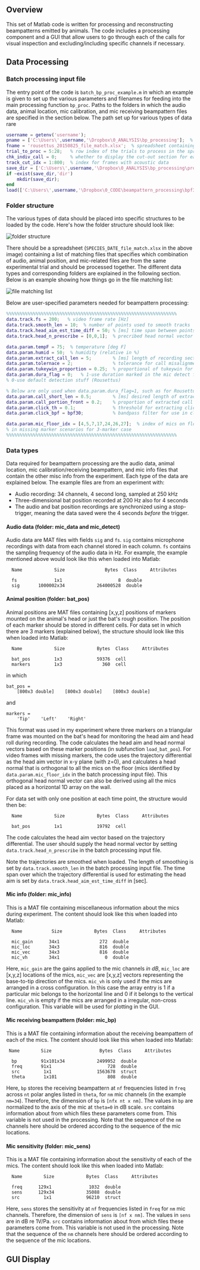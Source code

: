 ## Overview
This set of Matlab code is written for processing and reconstructing beampatterns emitted by animals. The code includes a processing component and a GUI that allow users to go through each of the calls for visual inspection and excluding/including specific channels if necessary.

## Data Processing

### Batch processing input file
The entry point of the code is `batch_bp_proc_example.m` in which an example is given to set up the various parameters and filenames for feeding into the main processing function `bp_proc`. 
Paths to the folders in which the audio data, animal location, mic calibration, and mic receiving beampattern files are specified in the section below. The path set up for various types of data rare
```matlab
username = getenv('username');
pname = ['C:\Users\',username,'\Dropbox\0_ANALYSIS\bp_processing'];  % base path
fname = 'rousettus_20150825_file_match.xlsx';  % spreadsheet containing all matching files of different types
trial_to_proc = 5:28;   % row index of the trials to process in the spreadsheet above
chk_indiv_call = 0;     % whether to display the cut-out section for each call/channel
track_cut_idx = 1:800;  % index for frames with acoustic data
save_dir = ['C:\Users\',username,'\Dropbox\0_ANALYSIS\bp_processing\proc_output_rousettus_new'];  % path to save processing output
if ~exist(save_dir,'dir')
    mkdir(save_dir);
end
load(['C:\Users\',username,'\Dropbox\0_CODE\beampattern_processing\bpf30.mat']);  % filter use only when detecting Rousettus clicks
``` 

### Folder structure
The various types of data should be placed into specific structures to be loaded by the code. Here's how the folder structure should look like:

![folder structure](/img/folder_structure.png "Folder structure")

There should be a spreadsheet (`SPECIES_DATE_file_match.xlsx` in the above image) containing a list of matching files that specifies which combination of audio, animal position, and mic-related files are from the same experimental trial and should be processed together. The different data types and corresponding folders are explained in the following section. Below is an example showing how things go in the file matching list:

![file matching list](/img/file_matching_list.png "List of matching files")

Below are user-specified parameters needed for beampattern processing:
```matlab
%%%%%%%%%%%%%%%%%%%%%%%%%%%%%%%%%%%%%%%%%%%%%%%%%%%%%%%%%%%%%%%%
data.track.fs = 200;   % video frame rate [Hz]
data.track.smooth_len = 10;  % number of points used to smooth tracks
data.track.head_aim_est_time_diff = 50; % [ms] time span between points used for estimating head aim from bat position
data.track.head_n_prescribe = [0,0,1];  % precribed head normal vector (only used in 1-marker case, ignored in 3-marker case)

data.param.tempF = 75;  % temperature [deg F]
data.param.humid = 50;  % humidity (relative in %)
data.param.extract_call_len = 5;        % [ms] length of recording section isolated from around a given call
data.param.tolernace = 2;               % tolerance for call misalignment, make it bigger when mic location uncertainty is large
data.param.tukeywin_proportion = 0.25;  % proportional of tukeywin for call tapering
data.param.dura_flag = 0;   % 1-use duration marked in the mic detect file (FM bats)
% 0-use default detection stuff (Rousettus)

% Below are only used when data.param.dura_flag=1, such as for Rousettus clicks
data.param.call_short_len = 0.5;        % [ms] desired length of extracted call
data.param.call_portion_front = 0.2;    % proportion of extracted call before the peak
data.param.click_th = 0.1;              % threshold for extracting click ranges
data.param.click_bpf = bpf30;           % bandpass filter for use in click range estimation

data.param.mic_floor_idx = [4,5,7,17,24,26,27];  % index of mics on floor, used to estimate head normal vector
% in missing marker scenarios for 3-marker case
%%%%%%%%%%%%%%%%%%%%%%%%%%%%%%%%%%%%%%%%%%%%%%%%%%%%%%%%%%%%%%%%
```


### Data types
Data required for beampattern processing are the audio data, animal location, mic calibration/receiving beampattern, and mic info files that contain the other misc info from the experiment. Each type of the data are explained below. The example files are from an experiment with:
* Audio recording: 34 channels, 4 second long, sampled at 250 kHz
* Three-dimensional bat position recorded at 200 Hz also for 4 seconds
* The audio and bat position recordings are synchronized using a stop-trigger, meaning the data saved were the 4 seconds *before* the trigger.

#### Audio data (folder: mic_data and mic_detect)
Audio data are MAT files with fields `sig` and `fs`. `sig` contains microphone recordings with data from each channel stored in each column. `fs` contains the sampling frequency of the audio data in Hz. For example, the example mentioned above would look like this when loaded into Matlab:
```
  Name            Size               Bytes  Class     Attributes

  fs              1x1                     8  double              
  sig       1000002x34            264000528  double    
```

#### Animal position (folder: bat_pos)
Animal positions are MAT files containing [x,y,z] positions of markers mounted on the animal's head or just the bat's rough position. The position of each marker should be stored in different cells. For data set in which there are 3 markers (explained below), the structure should look like this when loaded into Matlab:
```
  Name            Size            Bytes  Class     Attributes

  bat_pos         1x3             59376  cell                
  markers         1x3               360  cell             
```
in which
```
bat_pos = 
    [800x3 double]    [800x3 double]    [800x3 double]
```
and 
```
markers = 
    'Tip'    'Left'    'Right'
```
This format was used in my experiment where three markers on a triangular frame was mounted on the bat's head for monitoring the head aim and head roll during recording. The code calculates the head aim and head normal vectors based on these marker positions (in subfunction `load_bat_pos`). For video frames with missing markers, the code uses the trajectory differential as the head aim vector in x-y plane (with z=0), and calculates a head normal that is orthogonal to all the mics on the floor (mics identified by `data.param.mic_floor_idx` in the batch processing input file). This orthogonal head normal vector can also be derived using all the mics placed as a horizontal 1D array on the wall.

For data set with only one position at each time point, the structure would then be:
```
  Name            Size            Bytes  Class     Attributes

  bat_pos         1x1             19792  cell                
```
The code calculates the head aim vector based on the trajectory differential. The user should supply the head normal vector by setting `data.track.head_n_prescribe` in the batch processing input file.

Note the trajectories are smoothed when loaded. The length of smoothing is set by `data.track.smooth_len` in the batch processing input file. The time span over which the trajectory differential is used for estimating the head aim is set by `data.track.head_aim_est_time_diff` in [sec].


#### Mic info (folder: mic_info)
This is a MAT file containing miscellaneous information about the mics during experiment. The content should look like this when loaded into Matlab:
```
  Name           Size            Bytes  Class     Attributes

  mic_gain      34x1               272  double              
  mic_loc       34x3               816  double              
  mic_vec       34x3               816  double              
  mic_vh        34x1                 0  double              
```
Here, `mic_gain` are the gains applied to the mic channels *in dB*, `mic_loc` are [x,y,z] locations of the mics, `mic_vec` are [x,y,z] vectors representing the base-to-tip direction of the mics. `mic_vh` is only used if the mics are arranged in a cross configuration. In this case the array entry is 1 if a particular mic belongs to the horizontal line and 0 if it belongs to the vertical line. `mic_vh` is empty if the mics are arranged in a irregular, non-cross configuration. This variable will be used for plotting in the GUI.

#### Mic receiving beampattern (folder: mic_bp)
This is a MAT file containing information about the receiving beampattern of each of the mics. The content should look like this when loaded into Matlab:
```
 Name        Size                  Bytes  Class     Attributes

  bp         91x101x34            2499952  double              
  freq       91x1                     728  double              
  src         1x1                 1563678  struct              
  theta       1x101                   808  double     
```
Here, `bp` stores the receiving beampattern at `nf` frequencies listed in `freq` across `nt` polar angles listed in `theta`, for `nm` mic channels (in the example `nm=34`). Therefore, the dimension of `bp` is `[nfx nt x nm]`. The values in `bp` are normalized to the axis of the mic at `theta=0` in dB scale. `src` contains information about from which files these parameters come from. This variable is not used in the processing. Note that the sequence of the `nm` channels here should be ordered according to the sequence of the mic locations.

#### Mic sensitivity (folder: mic_sens) ####
This is a MAT file containing information about the sensitivity of each of the mics. The content should look like this when loaded into Matlab:
```
  Name        Size            Bytes  Class     Attributes

  freq      129x1              1032  double              
  sens      129x34            35088  double              
  src         1x1             96210  struct  
```
Here, `sens` stores the sensitivity at `nf` frequencies listed in `freq` for `nm` mic channels. Therefore, the dimension of `sens` is `[nf x nm]`. The values in `sens` are in dB re 1V/Pa. `src` contains information about from which files these parameters come from. This variable is not used in the processing. Note that the sequence of the `nm` channels here should be ordered according to the sequence of the mic locations.

## GUI Display ##

